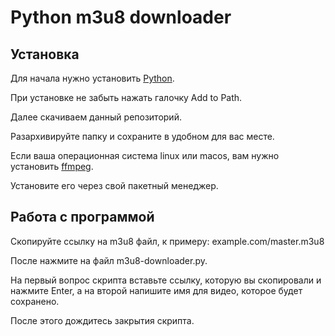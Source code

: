 # Python m3u8 downloader

## Установка
Для начала нужно установить [Python](python.org/downloads).

При установке не забыть нажать галочку Add to Path.

Далее скачиваем данный репозиторий.

Разархивируйте папку и сохраните в удобном для вас месте.

Если ваша операционная система linux или macos, вам нужно установить [ffmpeg](ffmpeg.org).

Установите его через свой пакетный менеджер. 

## Работа с программой

Скопируйте ссылку на m3u8 файл, к примеру:
example.com/master.m3u8

После нажмите на файл m3u8-downloader.py.

На первый вопрос скрипта вставьте ссылку, которую вы скопировали и нажмите Enter, а на второй напишите имя для видео, которое будет сохранено.

После этого дождитесь закрытия скрипта.
